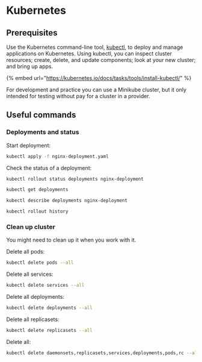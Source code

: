 # Kubernetes

## Prerequisites

Use the Kubernetes command-line tool, [kubectl](https://kubernetes.io/docs/user-guide/kubectl/), to deploy and manage applications on Kubernetes. Using kubectl, you can inspect cluster resources; create, delete, and update components; look at your new cluster; and bring up apps.

{% embed url="https://kubernetes.io/docs/tasks/tools/install-kubectl/" %}

For development and practice you can use a Minikube cluster, but it only intended for testing without pay for a cluster in a provider. 

## Useful commands

### Deployments and status

Start deployment:

```bash
kubectl apply -f nginx-deployment.yaml
```

Check the status of a deployment:

```bash
kubectl rollout status deployments nginx-deployment
```

```bash
kubectl get deployments
```

```bash
kubectl describe deployments nginx-deployment
```

```bash
kubectl rollout history
```

### Clean up cluster

You might need to clean up it when you work with it.

Delete all pods:

```bash
kubectl delete pods --all
```

Delete all services:

```bash
kubectl delete services --all
```

Delete all deployments:

```bash
kubectl delete deployments --all
```

Delete all replicasets:

```bash
kubectl delete replicasets --all
```

Delete all:

```bash
kubectl delete daemonsets,replicasets,services,deployments,pods,rc --all
```

